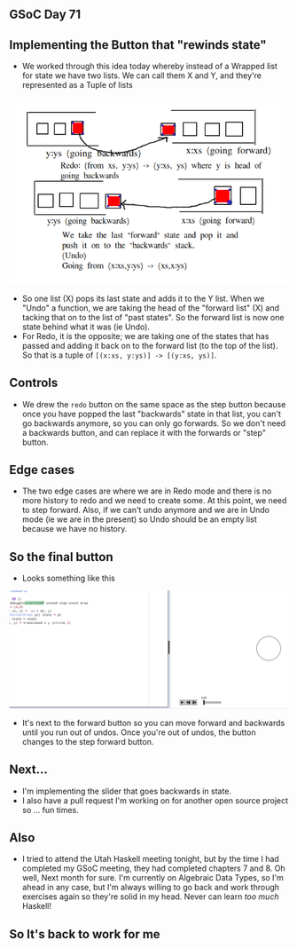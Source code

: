 ## GSoC Day 71

## Implementing the Button that "rewinds state"

- We worked through this idea today whereby instead of a Wrapped list for state we have
  two lists. We can call them X and Y, and they're represented as a Tuple of lists
  
<img src="/images/GSoc_/2.png" width="500">

- So one list (X) pops its last state and adds it to the Y list. 
  When we "Undo" a function, we are taking the head of the "forward list" (X)
  and tacking that on to the list of "past states". So the forward list is now
  one state behind what it was (ie Undo).
- For Redo, it is the opposite; we are taking one of the states that has passed
  and adding it back on to the forward list (to the top of the list).
  So that is a tuple of ```[(x:xs, y:ys)] -> [(y:xs, ys)]```.
  
## Controls
- We drew the ```redo``` button on the same space as the step button because 
  once you have popped the last "backwards" state in that list, you can't 
  go backwards anymore, so you can only go forwards. So we don't need a backwards
  button, and can replace it with the forwards or "step" button.
  
## Edge cases
- The two edge cases are where we are in Redo mode and there is no more history
  to redo and we need to create some.
  At this point, we need to step forward. Also, if we can't undo anymore and
  we are in Undo mode (ie we are in the present) so Undo should be an empty list
  because we have no history.
  
## So the final button
 - Looks something like this
 
 <img src="/images/GSoc_/1.png" width="600">
 
 - It's next to the forward button so you can move forward and backwards until
   you run out of undos. Once you're out of undos, the button changes to the step
   forward button. 
   
## Next...
 - I'm implementing the slider that goes backwards in state.
 - I also have a pull request I'm working on for another open source project so ... fun times.
   
 ## Also
 - I tried to attend the Utah Haskell meeting tonight, but by the time I had completed my GSoC 
   meeting, they had completed chapters 7 and 8. Oh well, Next month for sure. I'm currently on
   Algebraic Data Types, so I'm ahead in any case, but I'm always willing to go back and work 
   through exercises again so they're solid in my head. Never can learn *too much* Haskell!
   
 ## So It's back to work for me
